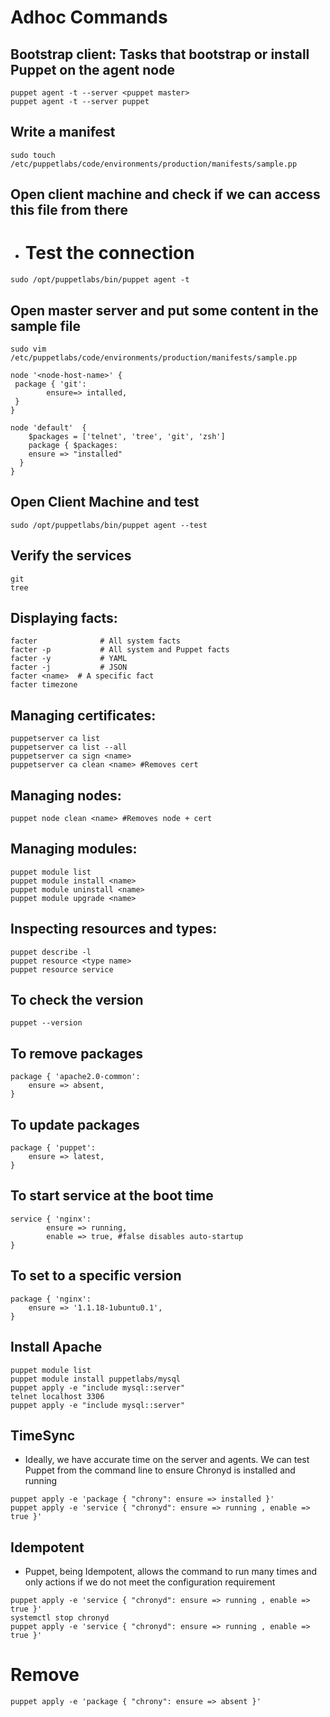 # Adhoc Commands
## Bootstrap client: Tasks that bootstrap or install Puppet on the agent node
```
puppet agent -t --server <puppet master>
puppet agent -t --server puppet
```

## Write a manifest
```
sudo touch /etc/puppetlabs/code/environments/production/manifests/sample.pp
```

## Open client machine and check if we can access this file from there
 - # Test the connection
```
sudo /opt/puppetlabs/bin/puppet agent -t
```

## Open master server and put some content in the sample file
```
sudo vim /etc/puppetlabs/code/environments/production/manifests/sample.pp
```

```
node '<node-host-name>'	{
 package { 'git':
        ensure=> intalled,
 }
}

node 'default'	{
	$packages = ['telnet', 'tree', 'git', 'zsh']
	package { $packages:
	ensure => "installed"
  }
}
```

## Open Client Machine and test
```
sudo /opt/puppetlabs/bin/puppet agent --test
```

## Verify the services
```
git
tree
```


## Displaying facts:
```
facter              # All system facts
facter -p           # All system and Puppet facts
facter -y           # YAML
facter -j           # JSON
facter <name>  # A specific fact
facter timezone
```

## Managing certificates:
```
puppetserver ca list
puppetserver ca list --all
puppetserver ca sign <name>
puppetserver ca clean <name> #Removes cert
```

## Managing nodes:
```
puppet node clean <name> #Removes node + cert
```

## Managing modules:
```
puppet module list
puppet module install <name>
puppet module uninstall <name>
puppet module upgrade <name>
```

## Inspecting resources and types:
```
puppet describe -l
puppet resource <type name>
puppet resource service
```

## To check the version
```
puppet --version
```

## To remove packages
```
package { 'apache2.0-common':
	ensure => absent,
}
```

## To update packages
```
package { 'puppet':
	ensure => latest,
}
```

## To start service at the boot time
```
service { 'nginx':
		ensure => running,
		enable => true, #false disables auto-startup
}
```

## To set to a specific version
```
package { 'nginx':
	ensure => '1.1.18-1ubuntu0.1',
}
```

## Install Apache
```
puppet module list
puppet module install puppetlabs/mysql
puppet apply -e "include mysql::server"
telnet localhost 3306
puppet apply -e "include mysql::server"
```

## TimeSync
 - Ideally, we have accurate time on the server and agents. We can test Puppet from the command line to ensure Chronyd is installed and running
```
puppet apply -e 'package { "chrony": ensure => installed }'
puppet apply -e 'service { "chronyd": ensure => running , enable => true }'
```

## Idempotent
 - Puppet, being Idempotent, allows the command to run many times and only actions if we do not meet the configuration requirement
```
puppet apply -e 'service { "chronyd": ensure => running , enable => true }'
systemctl stop chronyd
puppet apply -e 'service { "chronyd": ensure => running , enable => true }'
```

# Remove
```
puppet apply -e 'package { "chrony": ensure => absent }'
```

